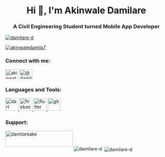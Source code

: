 <h1 align="center">Hi 👋, I'm Akinwale Damilare</h1>
<h3 align="center">A Civil Engineering Student turned Mobile App Developer</h3>

<p align="left"> <a href="https://github.com/ryo-ma/github-profile-trophy"><img src="https://github-profile-trophy.vercel.app/?username=damilare-d" alt="damilare-d" /></a> </p>

<p align="left"> <a href="https://twitter.com/akinwaledamila7" target="blank"><img src="https://img.shields.io/twitter/follow/akinwaledamila7?logo=twitter&style=for-the-badge" alt="akinwaledamila7" /></a> </p>

<h3 align="left">Connect with me:</h3>
<p align="left">
<a href="https://twitter.com/akinwaledamila7" target="blank"><img align="center" src="https://raw.githubusercontent.com/rahuldkjain/github-profile-readme-generator/master/src/images/icons/Social/twitter.svg" alt="akinwaledamila7" height="30" width="40" /></a>
<a href="https://hashnode.com/@damilared" target="blank"><img align="center" src="https://raw.githubusercontent.com/rahuldkjain/github-profile-readme-generator/master/src/images/icons/Social/hashnode.svg" alt="@damilared" height="30" width="40" /></a>
</p>

<h3 align="left">Languages and Tools:</h3>
<p align="left"> <a href="https://dart.dev" target="_blank" rel="noreferrer"> <img src="https://www.vectorlogo.zone/logos/dartlang/dartlang-icon.svg" alt="dart" width="40" height="40"/> </a> <a href="https://firebase.google.com/" target="_blank" rel="noreferrer"> <img src="https://www.vectorlogo.zone/logos/firebase/firebase-icon.svg" alt="firebase" width="40" height="40"/> </a> <a href="https://flutter.dev" target="_blank" rel="noreferrer"> <img src="https://www.vectorlogo.zone/logos/flutterio/flutterio-icon.svg" alt="flutter" width="40" height="40"/> </a> <a href="https://git-scm.com/" target="_blank" rel="noreferrer"> <img src="https://www.vectorlogo.zone/logos/git-scm/git-scm-icon.svg" alt="git" width="40" height="40"/> </a> </p>

<h3 align="left">Support:</h3>
<p><a href="https://www.buymeacoffee.com/damilareake"> <img align="left" src="https://cdn.buymeacoffee.com/buttons/v2/default-yellow.png" height="50" width="210" alt="damilareake" /></a></p><br><br>

<p><img align="left" src="https://github-readme-stats.vercel.app/api/top-langs?username=damilare-d&show_icons=true&locale=en&layout=compact" alt="damilare-d" /></p>

<p>&nbsp;<img align="center" src="https://github-readme-stats.vercel.app/api?username=damilare-d&show_icons=true&locale=en" alt="damilare-d" /></p>

